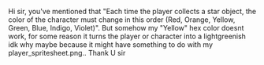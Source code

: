 Hi sir, you've mentioned that "Each time the player collects a star object, the color of the character must change in this order (Red, Orange, Yellow, Green, Blue, Indigo, Violet)". But somehow my "Yellow" hex color doesnt work, for some reason it turns the player or character into a lightgreenish idk why maybe because it might have something to do with my player_spritesheet.png.. Thank U sir
